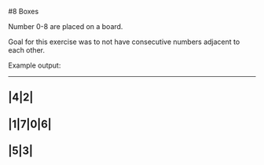 #8 Boxes

Number 0-8 are placed on a board.

Goal for this exercise was to not have consecutive numbers adjacent to each other.

Example output:
   ___
  |4|2|
---------
|1|7|0|6|
---------
  |5|3|
   ---